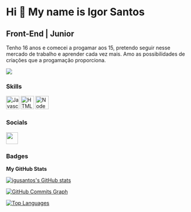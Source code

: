 Hi 👋 My name is Igor Santos
==========================

Front-End | Junior
-----------------------------

Tenho 16 anos e comecei a progamar aos 15, pretendo seguir nesse mercado de trabalho e aprender cada vez mais. Amo as possibilidades de criações que a progamação proporciona.

<a href="https://www.github.com/IguSantos" target="_blank" rel="noreferrer"><img
src="https://img.shields.io/github/followers/igusantos?logo=github&style=for-the-badge&color=3382ed&labelColor=171717" /></a>

### Skills

<p align="left">
<a href="https://developer.mozilla.org/en-US/docs/Web/JavaScript" target="_blank" rel="noreferrer"><img src="https://raw.githubusercontent.com/danielcranney/readme-generator/main/public/icons/skills/javascript-colored.svg" width="36" height="36" alt="Javascript" /></a>
<a href="https://developer.mozilla.org/en-US/docs/Glossary/HTML5" target="_blank" rel="noreferrer"><img src="https://raw.githubusercontent.com/danielcranney/readme-generator/main/public/icons/skills/html5-colored.svg" width="36" height="36" alt="HTML5" /></a>
<a href="https://nodejs.org/en/" target="_blank" rel="noreferrer"><img src="https://raw.githubusercontent.com/danielcranney/readme-generator/main/public/icons/skills/nodejs-colored.svg" width="36" height="36" alt="NodeJS" /></a>
  
</p>

### Socials
</a> <a href="https://www.github.com/IguSantos" target="_blank" rel="noreferrer"><img src="https://raw.githubusercontent.com/danielcranney/readme-generator/main/public/icons/socials/github-dark.svg" width="32" height="32" /></a> 

### Badges

<b>My GitHub Stats</b>

<a href="http://www.github.com/igusantos"><img src="https://github-readme-stats-peguimasid.vercel.app/api?username=igusantos&show_icons=true&hide=&count_private=true&title_color=3382ed&text_color=ffffff&icon_color=3382ed&bg_color=171717&hide_border=true&show_icons=true" alt="igusantos's GitHub stats" /></a>


<a href="http://www.github.com/igusantos"><img src="https://github-readme-activity-graph.cyclic.app/graph?username=igusantos&bg_color=171717&color=ffffff&line=3382ed&point=ffffff&area_color=171717&area=true&hide_border=true&custom_title=GitHub%20Commits%20Graph" alt="GitHub Commits Graph" /></a>

<a href="https://github.com/IguSantos" align="left"><img src="https://github-readme-stats-peguimasid.vercel.app/api/top-langs/?username=IguSantos&layout=compact&title_color=3382ed&hide=css,objective-c,html&text_color=ffffff&icon_color=3382ed&bg_color=171717&hide_border=true&locale=en&custom_title=Top%20%Languages" alt="Top Languages" /></a>
